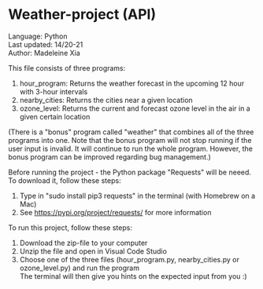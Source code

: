 # Weather-project (API)

Language: Python\
Last updated: 14/20-21\
Author: Madeleine Xia

This file consists of three programs:
1. hour_program: Returns the weather forecast in the upcoming 12 hour with 3-hour intervals
2. nearby_cities: Returns the cities near a given location
3. ozone_level: Returns the current and forecast ozone level in the air in a given certain location

(There is a "bonus" program called "weather" that combines all of the three programs into one. 
Note that the bonus program will not stop running if the user input is invalid.
It will continue to run the whole program. However, the bonus program can be improved regarding bug management.) 

Before running the project - the Python package "Requests" will be neeed. To download it, follow these steps:
1. Type in "sudo install pip3 requests" in the terminal (with Homebrew on a Mac)
2.  See https://pypi.org/project/requests/ for more information

To run this project, follow these steps:
1. Download the zip-file to your computer
2. Unzip the file and open in Visual Code Studio
3. Choose one of the three files (hour_program.py, nearby_cities.py or ozone_level.py) and run the program\
   The terminal will then give you hints on the expected input from you :)
